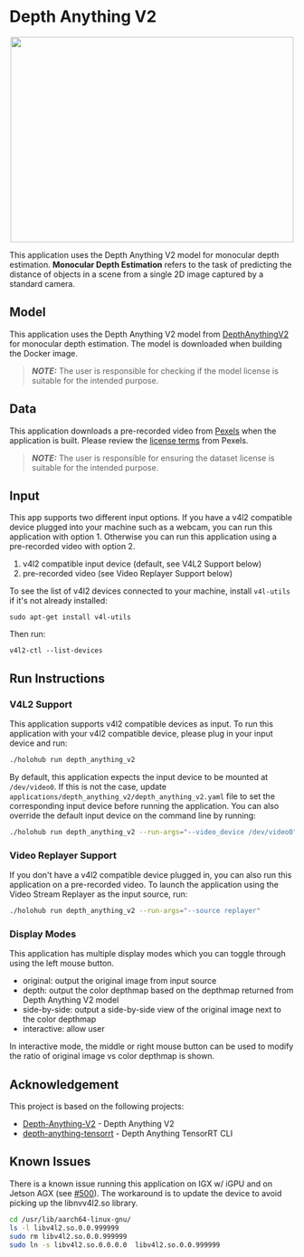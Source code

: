 # Depth Anything V2

<div align="center">
    <img src="./docs/depth.gif" width="500" height="363">
</div>

This application uses the Depth Anything V2 model for monocular depth estimation.  <b>Monocular Depth Estimation</b> refers to the task of predicting the distance of objects in a scene from a single 2D image captured by a standard camera.

## Model

This application uses the Depth Anything V2 model from [DepthAnythingV2](https://github.com/DepthAnything/Depth-Anything-V2) for monocular depth estimation.
The model is downloaded when building the Docker image.

> **_NOTE:_** The user is responsible for checking if the model license is suitable for the intended purpose.

## Data

This application downloads a pre-recorded video from [Pexels](https://www.pexels.com/video/a-woman-running-on-a-pathway-5823544/) when the application is built.  Please review the [license terms](https://www.pexels.com/license/) from Pexels.

> **_NOTE:_** The user is responsible for ensuring the dataset license is suitable for the intended purpose.

## Input

This app supports two different input options.  If you have a v4l2 compatible device plugged into your machine such as a webcam, you can run this application with option 1.  Otherwise you can run this application using a pre-recorded video with option 2.

1. v4l2 compatible input device (default, see V4L2 Support below)
2. pre-recorded video (see Video Replayer Support below)

To see the list of v4l2 devices connected to your machine, install `v4l-utils` if it's not already installed:

```
sudo apt-get install v4l-utils
```

Then run:

```
v4l2-ctl --list-devices
```

## Run Instructions

### V4L2 Support

This application supports v4l2 compatible devices as input.  To run this application with your v4l2 compatible device,
please plug in your input device and run:
```sh
./holohub run depth_anything_v2
```

By default, this application expects the input device to be mounted at `/dev/video0`.  If this is not the case, update
`applications/depth_anything_v2/depth_anything_v2.yaml` file to set the corresponding input device before
running the application.  You can also override the default input device on the command line by running:
```sh
./holohub run depth_anything_v2 --run-args="--video_device /dev/video0"
```

### Video Replayer Support

If you don't have a v4l2 compatible device plugged in, you can also run this application on a pre-recorded video.
To launch the application using the Video Stream Replayer as the input source, run:

```sh
./holohub run depth_anything_v2 --run-args="--source replayer"
```

### Display Modes

This application has multiple display modes which you can toggle through using the left mouse button.

* original: output the original image from input source
* depth: output the color depthmap based on the depthmap returned from Depth Anything V2 model
* side-by-side: output a side-by-side view of the original image next to the color depthmap
* interactive: allow user 

In interactive mode, the middle or right mouse button can be used to modify the ratio of original image vs color depthmap is shown.


## Acknowledgement

This project is based on the following projects:
- [Depth-Anything-V2](https://github.com/DepthAnything/Depth-Anything-V2) - Depth Anything V2
- [depth-anything-tensorrt](https://github.com/spacewalk01/depth-anything-tensorrt) - Depth Anything TensorRT CLI

## Known Issues

There is a known issue running this application on IGX w/ iGPU and on Jetson AGX (see [#500](https://github.com/nvidia-holoscan/holohub/issues/500)).
The workaround is to update the device to avoid picking up the libnvv4l2.so library.

```bash
cd /usr/lib/aarch64-linux-gnu/
ls -l libv4l2.so.0.0.999999
sudo rm libv4l2.so.0.0.999999
sudo ln -s libv4l2.so.0.0.0.0  libv4l2.so.0.0.999999
```
